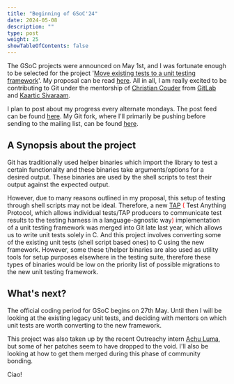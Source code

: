 ```yaml
---
title: "Beginning of GSoC'24"
date: 2024-05-08
description: ""
type: post
weight: 25
showTableOfContents: false
---
```


The GSoC projects were announced on May 1st, and I was fortunate enough to be
selected for the project '[Move existing tests to a unit testing framework](https://summerofcode.withgoogle.com/programs/2024/projects/e9C4rhrv)'.
My proposal can be read [here](https://docs.google.com/document/d/1wmosedy-UKd_mhAAjccv1qETO1q00s-npYj2m6g-Hd0/edit?usp=sharing).
All in all, I am really excited to be contributing to Git under the mentorship
of [Christian Couder](https://github.com/chriscool) from [GitLab](https://gitlab.com)
and [Kaartic Sivaraam](https://github.com/sivaraam).

I plan to post about my progress every alternate mondays. The post feed can be
found [here](https://spectre10.github.io/posts/). My Git fork, where I'll
primarily be pushing before sending to the mailing list, can be found
[here](https://github.com/spectre10/git).

## A Synopsis about the project

Git has traditionally used helper binaries which import the library to test a certain functionality
and these binaries take arguments/options for a desired output. These binaries are used by the
shell scripts to test their output against the expected output.

However, due to many reasons outlined in my proposal,
this setup of testing through shell scripts may not be ideal. Therefore, a new [TAP](https://testanything.org/) <span style="color:red">(</span>
Test Anything Protocol, which allows individual tests/TAP producers to communicate
test results to the testing harness in a language-agnostic way<span style="color:red">)</span> implementation of a unit testing framework
was merged into Git late last year, which allows us to write unit tests solely in C. And this project involves
converting some of the existing unit tests (shell script based ones) to C using the new framework.
However, some these t/helper binaries are also used as utility tools for setup purposes elsewhere
in the testing suite, therefore these types of binaries would be low on the priority list of possible
migrations to the new unit testing framework.

## What's next?

The official coding period for GSoC begins on 27th May. Until then I will be
looking at the existing legacy unit tests, and deciding with mentors on which
unit tests are worth converting to the new framework.

This project was also taken up by the recent Outreachy intern [Achu Luma](https://github.com/achluma),
but some of her patches seem to have dropped to the void. I'll also be looking
at how to get them merged during this phase of community bonding.

Ciao!
